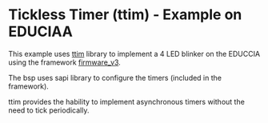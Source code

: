 # **Tickless Timer (ttim) - Example on EDUCIAA**

This example uses [ttim](https://gitlab.com/fbucafusco/ttim) library to implement a 4 LED blinker on the EDUCCIA using the framework [firmware_v3](https://github.com/epernia/firmware_v3).

The bsp uses sapi library to configure the timers (included in the framework). 

ttim provides the hability to implement asynchronous timers without the need to tick periodically.

